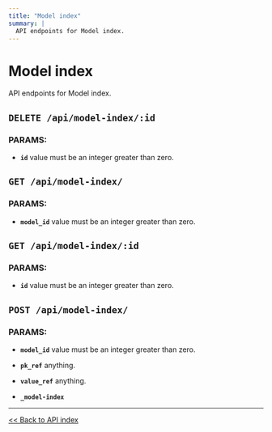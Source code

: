 ```yaml
---
title: "Model index"
summary: |
  API endpoints for Model index.
---
```


# Model index

API endpoints for Model index.

## `DELETE /api/model-index/:id`

### PARAMS:

-  **`id`** value must be an integer greater than zero.

## `GET /api/model-index/`

### PARAMS:

-  **`model_id`** value must be an integer greater than zero.

## `GET /api/model-index/:id`

### PARAMS:

-  **`id`** value must be an integer greater than zero.

## `POST /api/model-index/`

### PARAMS:

-  **`model_id`** value must be an integer greater than zero.

-  **`pk_ref`** anything.

-  **`value_ref`** anything.

-  **`_model-index`**

---

[<< Back to API index](../api-documentation.md)